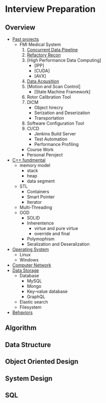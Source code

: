 # Interview Preparation

## Overview
* [Past projects](./PastProjects.md)
    * FMI Medical System
        1. [Concurrent Data Pipeline](#concurrent-data-pipeline)
        2. [Refactory Recon](#refactory-reconworker-and-reconmainjob-coordinator)
        3. [High Performance Data Computing]
            * [IPP]
            * [CUDA]
            * [AVX]
        4. [Data Acqusition](#-data-acquistion)
        5. [Motion and Scan Control]
            * [State Machine Framework]
        6. Rotor Calibration Tool
        7. DICM
            * Object hirecry
            * Serization and Deserization
            * Transportation
        8. Software Configuration Tool
        9. CI/CD
            * Jenkins Build Server
            * Test Automation
            * Performance Profiling
        * Course Work
        * Personal Peroject
* [C++ fundmental](./CppFundmental.md)
    * memory model
        * stack
        * heap
        * data segment
    * STL
        * Containers
        * Smart Pointer
        * Iterator
    * Multi-Threading
    * OOD
        * SOLID
        * Inherentence
            * virtue and pure virtue
            * override and final
        * Polymophism
        * Seralization and Deseralization
* [Operating System](./OperatingSystems.md)
    * Linux
    * Windows
* [Computer Network](./ComputerNetwork.md)
* [Data Storage](./DataStorage.md)
    * Database
        * MySQL
        * Mongo
        * Key–value database
        * GraphQL
    * Elastic search
    * Filesystem
* [Behaviors](./BehaviorQuestions.md)



## Algorithm

## Data Structure

## Object Oriented Design

## System Design

## SQL



